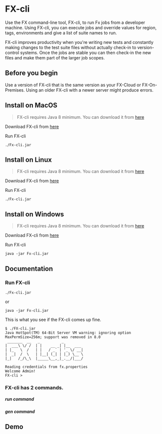 # FX-cli

Use the FX command-line tool, FX-cli, to run Fx jobs from a developer machine. Using FX-cli, you can execute jobs and override values for region, tags, environments and give a list of suite names to run.

FX-cli improves productivity when you're writing new tests and constantly making changes to the test suite files without actually check-in to version-control systems. Once the jobs are stable you can then check-in the new files and make them part of the larger job scopes.

## Before you begin
Use a version of FX-cli that is the same version as your FX-Cloud or FX-On-Premises. Using an older FX-cli with a newer server might produce errors.


## Install on MacOS
   > FX-cli requires Java 8 minimum. You can download it from [here](https://java.com/en/download/)
   
   Download FX-cli from [here](https://github.com/fxlabsinc/FX-cli/)
   
   Run FX-cli 
   ```
   ./Fx-cli.jar
   ```

## Install on Linux
   > FX-cli requires Java 8 minimum. You can download it from [here](https://java.com/en/download/)
   
   Download FX-cli from [here](https://github.com/fxlabsinc/FX-cli/)

   Run FX-cli 
   ```
   ./Fx-cli.jar
   ```

## Install on Windows
   > FX-cli requires Java 8 minimum. You can download it from [here](https://java.com/en/download/)
   
   Download FX-cli from [here](https://github.com/fxlabsinc/FX-cli/)

   Run FX-cli 
   ```
   java -jar Fx-cli.jar
   ```

## Documentation

   ### Run FX-cli 
   ```
   ./Fx-cli.jar
   ```
   or
   ```
   java -jar Fx-cli.jar
   ```
   
   This is what you see if the FX-cli comes up fine.
   ```
   $ ./FX-cli.jar
   Java HotSpot(TM) 64-Bit Server VM warning: ignoring option MaxPermSize=256m; support was removed in 8.0
    _______  __   _          _
   |  ___\ \/ /  | |    __ _| |__  ___
   | |_   \  /   | |   / _` | '_ \/ __|
   |  _|  /  \   | |__| (_| | |_) \__ \
   |_|   /_/\_\  |_____\__,_|_.__/|___/

   Reading credentials from fx.properties
   Welcome Admin!
   FX-cli >
   ```
   ### FX-cli has 2 commands.
   
   ##### run command
   
   ##### gen command

## Demo

